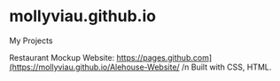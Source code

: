 # mollyviau.github.io
My Projects

Restaurant Mockup Website: https://pages.github.com](https://mollyviau.github.io/Alehouse-Website/
/n
Built with CSS, HTML.
